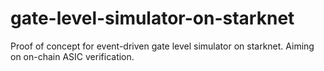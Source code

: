 # gate-level-simulator-on-starknet
Proof of concept for event-driven gate level simulator on starknet. Aiming on on-chain ASIC verification.
